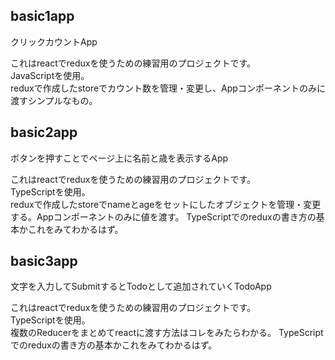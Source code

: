 ## basic1app
クリックカウントApp<br />

これはreactでreduxを使うための練習用のプロジェクトです。<br />
JavaScriptを使用。<br />
reduxで作成したstoreでカウント数を管理・変更し、Appコンポーネントのみに渡すシンプルなもの。<br />

## basic2app
ボタンを押すことでページ上に名前と歳を表示するApp

これはreactでreduxを使うための練習用のプロジェクトです。<br />
TypeScriptを使用。<br />
reduxで作成したstoreでnameとageをセットにしたオブジェクトを管理・変更する。Appコンポーネントのみに値を渡す。
TypeScriptでのreduxの書き方の基本かこれをみてわかるはず。<br />

## basic3app
文字を入力してSubmitするとTodoとして追加されていくTodoApp

これはreactでreduxを使うための練習用のプロジェクトです。<br />
TypeScriptを使用。<br />
複数のReducerをまとめてreactに渡す方法はコレをみたらわかる。
TypeScriptでのreduxの書き方の基本かこれをみてわかるはず。<br />
